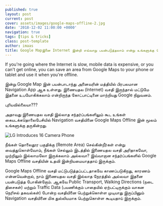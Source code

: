 ```yaml
---
published: true
layout: post
current: post
cover: assets/images/google-maps-offline-2.jpg
date: '2018-12-02 11:00:00 +0000'
navigation: true
tags: [tips & tricks]
class: post-template
author: imaas
title: Google Mapஇனை Internet இன்றி எவ்வாறு பயன்படுத்தலாம் என்று உங்களுக்கு தெரியுமா?
---
```

If you're going where the Internet is slow, mobile data is expensive, or you can't get online, you can save an area from Google Maps to your phone or tablet and use it when you're offline.

இன்று Google Map இன் பயன்பாடாந்து அனைவரின் மத்தியில் பிரபலமான Navigation App ஆக உள்ளது. இணையதல (Internet) வசதி இருந்தால் மட்டுமே இதனை உபயோகிக்கலாம் என்றிருந்த கோட்பாட்டினை மாற்றியது Google நிறுவனம்.

புரியவில்லையா???

அதாவது இணையதல வசதி இல்லாத சந்தர்ப்பங்களிலும் கூட உங்கள் கையடக்கதொலைபேசியில் Navigation வசதியினை Google Maps Offline இன் மூலம் உங்களுக்கு தருகின்றது.

<p><img src="https://techlanka.lk/assets/images/Google-offline-maps.png" alt="LG Introduces 16 Camera Phone" /></p>

நீங்கள் தொலைதூர பகுதிக்கு (Remote Area) செல்கின்றீர்கள் என்று வைத்துகொள்வோம், நீங்கள் செல்லும் இடத்தில் இணையதல வசதி அரிதாகவோ, முற்றிலும் இல்லாமலோ இருக்கலாம் அல்லவா? இவ்வாறான சந்தர்ப்பங்களில் Google Maps Offline வசதியின் உதவி இன்றியமையாததாய் இருக்கும். 

Google Maps Offline வசதி மட்டுபடுத்தப்பட்டதாகவே காணப்படுகிறது, காரணம் என்னவென்றால், நாம் இணையதல வசதி இல்லாத நேரத்தில் அல்லவா இதனை பயன்படுத்த போகின்றோம். ஆகவே Public Transport, Walking Directions (நடை திசைகள்) மற்றும் Traffic Data (பயணிக்கும் பாதையில் ஏற்பட்டிருக்கும் வாகன நெரிசல் தகவல்கள்) போன்ற வசதியினை பெற்றுக்கொள்ள முடியாது இருப்பினும் Navigation வசதியினை மிக துல்லியமாக பெற்றுகொள்ள கூடியதாய் இருக்கும்.